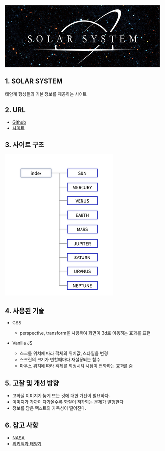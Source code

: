 ![logo_solar_system](/portfolio/solar_system/logo_solar_system.jpg)

## 1. SOLAR SYSTEM
태양계 행성들의 기본 정보를 제공하는 사이트

## 2. URL
* [Github](https://github.com/pic22ti/pic22ti.github.io/tree/master/portfolio/solar_system)
* [사이트](https://pic22ti.github.io/portfolio/solar_system/index.html)

## 3. 사이트 구조
![sitemap_solar_system](/portfolio/solar_system/sitemap_solar_system.jpg)

## 4. 사용된 기술
* CSS
  - perspective, transform을 사용하여 화면이 3d로 이동하는 효과를 표현

* Vanilla JS
  - 스크롤 위치에 따라 객체의 위치값, 스타일을 변경
  - 스크린의 크기가 변할때마다 재설정되는 함수
  - 마우스 위치에 따라 객체를 회정시켜 시점이 변화하는 효과를 줌

## 5. 고찰 및 개선 방향
* 고화질 이미지가 늦게 뜨는 것에 대한 개선이 필요하다.
* 이미지가 가까이 다가올수록 화질이 저하되는 문제가 발행한다.
* 정보를 담은 텍스트의 가독성이 떨어진다.

## 6. 참고 사항
* [NASA](https://www.nasa.gov/)
* [위키백과 태양계](https://ko.wikipedia.org/wiki/%ED%83%9C%EC%96%91%EA%B3%84)

